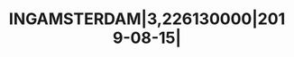 ---
layout: asset
title: INGAMSTERDAM|3,226130000|2019-08-15|                        
isin: USN45780CX40
---